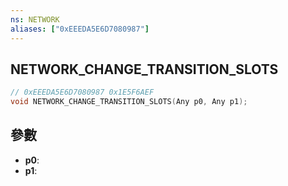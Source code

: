 ```yaml
---
ns: NETWORK
aliases: ["0xEEEDA5E6D7080987"]
---
```

## NETWORK_CHANGE_TRANSITION_SLOTS

```c
// 0xEEEDA5E6D7080987 0x1E5F6AEF
void NETWORK_CHANGE_TRANSITION_SLOTS(Any p0, Any p1);
```


## 參數
* **p0**: 
* **p1**: 


